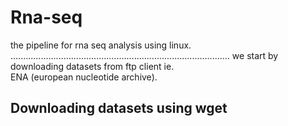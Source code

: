 # Rna-seq
the pipeline for  rna seq analysis using linux.  
.......................................................................................
we start by downloading datasets from ftp client ie.<br> ENA (european nucleotide archive).<br>
## Downloading datasets using wget
